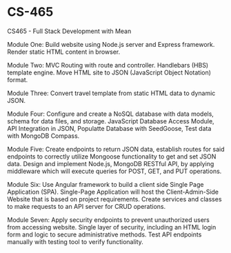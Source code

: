 # CS-465
CS465 - Full Stack Development with Mean

Module One:
Build website using Node.js server and Express framework. Render static HTML content in browser.

Module Two:
MVC Routing with route and controller. Handlebars (HBS) template engine. Move HTML site to JSON (JavaScript Object Notation) format.

Module Three:
Convert travel template from static HTML data to dynamic JSON.

Module Four:
Configure and create a NoSQL database with data models, schema for data files, and storage. 
JavaScript Database Access Module, API Integration in JSON, Populatte Database with SeedGoose, Test data with MongoDB Compass.

Module Five:
Create endpoints to return JSON data, establish routes for said endpoints to correctly utilize Mongoose functionality to get and set JSON data. 
Design and implement Node.js, MongoDB RESTful API, by applying middleware which will execute queries for POST, GET, and PUT operations.

Module Six:
Use Angular framework to build a client side Single Page Application (SPA). 
Single-Page Application will host the Client-Admin-Side Website that is based on project requirements. 
Create services and classes to make requests to an API server for CRUD operations.

Module Seven:
Apply security endpoints to prevent unauthorized users from accessing website.
Single layer of security, including an HTML login form and logic to secure administrative methods.
Test API endpoints manually with testing tool to verify functionality.
